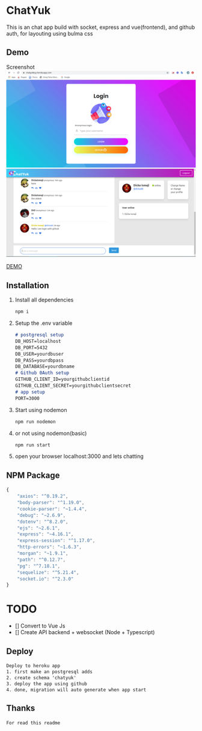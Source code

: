 # ChatYuk
This is an chat app build with socket, express and vue(frontend), and github auth, for layouting using bulma css

## Demo
Screenshot
![Login](https://raw.githubusercontent.com/dicka88/chatyuk/master/assets/preview_login.png)
![Home](https://raw.githubusercontent.com/dicka88/chatyuk/master/assets/preview_home.png)

[DEMO](https://chatyukkuy.herokuapp.com)

## Installation
1. Install all dependencies
	```bash
	npm i
	```
2. Setup the .env variable
	```markdown
	# postgresql setup
	DB_HOST=localhost
	DB_PORT=5432
	DB_USER=yourdbuser
	DB_PASS=yourdbpass
	DB_DATABASE=yourdbname
	# Github 0Auth setup
	GITHUB_CLIENT_ID=yourgithubclientid
	GITHUB_CLIENT_SECRET=yourgithubclientsecret
	# app setup
	PORT=3000
	```
3. Start using nodemon
	```bash
	npm run nodemon
	```
4. or not using nodemon(basic)
	```bash
	npm run start
	```
5. open your browser localhost:3000 and lets chatting

## NPM Package
```js
{
	"axios": "^0.19.2",
	"body-parser": "^1.19.0",
	"cookie-parser": "~1.4.4",
	"debug": "~2.6.9",
	"dotenv": "^8.2.0",
	"ejs": "~2.6.1",
	"express": "~4.16.1",
	"express-session": "^1.17.0",
	"http-errors": "~1.6.3",
	"morgan": "~1.9.1",
	"path": "^0.12.7",
	"pg": "^7.18.1",
	"sequelize": "^5.21.4",
	"socket.io": "^2.3.0"
}
```
# TODO
- [] Convert to Vue Js
- [] Create API backend + websocket (Node + Typescript)

## Deploy
	Deploy to heroku app
	1. first make an postgresql adds
	2. create schema 'chatyuk'
	3. deploy the app using github
	4. done, migration will auto generate when app start

## Thanks
	For read this readme

